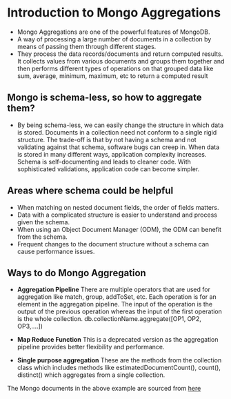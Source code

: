# Introduction to Mongo Aggregations

- Mongo Aggregations are one of the powerful features of MongoDB.
- A way of processing a large number of documents in a collection by means of passing them through different stages.
- They process the data records/documents and return computed results. It collects values from various documents and groups them together and then performs different types of operations on that grouped data like sum, average, minimum, maximum, etc to return a computed result

## Mongo is schema-less, so how to aggregate them?
- By being schema-less, we can easily change the structure in which data is stored. Documents in a collection need not conform to a single rigid structure. The trade-off is that by not having a schema and not validating against that schema, software bugs can creep in. When data is stored in many different ways, application complexity increases. Schema is self-documenting and leads to cleaner code. With sophisticated validations, application code can become simpler.

## Areas where schema could be helpful
- When matching on nested document fields, the order of fields matters.
- Data with a complicated structure is easier to understand and process given the schema.
- When using an Object Document Manager (ODM), the ODM can benefit from the schema.
- Frequent changes to the document structure without a schema can cause performance issues.

## Ways to do Mongo Aggregation

- **Aggregation Pipeline**
    There are multiple operators that are used for aggregation like match, group, addToSet, etc. Each operation is for an element in the aggregation pipeline. The input of the operation is the output of the previous operation whereas the input of the first operation is the whole collection.
    db.collectionName.aggregate([OP1, OP2, OP3,....])

- **Map Reduce Function**
    This is a deprecated version as the aggregation pipeline provides better flexibility and performance.

- **Single purpose aggregation**
    These are the methods from the collection class which includes methods like estimatedDocumentCount(), count(), distinct() which aggregates from a single collection.

The Mongo documents in the above example are sourced from [here](https://github.com/neelabalan/mongodb-sample-dataset)
